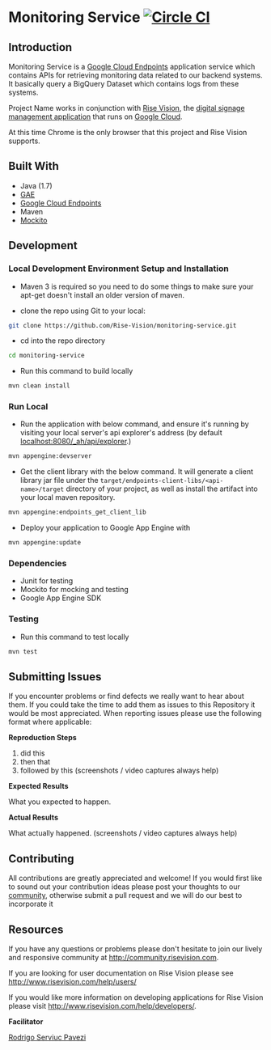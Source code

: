 # Monitoring Service [![Circle CI](https://circleci.com/gh/Rise-Vision/monitoring-service.svg?style=svg)](https://circleci.com/gh/Rise-Vision/monitoring-service)

## Introduction

Monitoring Service is a [Google Cloud Endpoints](https://cloud.google.com/appengine/docs/java/endpoints/) application service which contains APIs for retrieving monitoring data
related to our backend systems. It basically query a BigQuery Dataset which contains logs from these systems.

Project Name works in conjunction with [Rise Vision](http://www.risevision.com), the [digital signage management application](http://rva.risevision.com/) that runs on [Google Cloud](https://cloud.google.com).

At this time Chrome is the only browser that this project and Rise Vision supports.

## Built With
- Java (1.7)
- [GAE](https://cloud.google.com/appengine/docs)
- [Google Cloud Endpoints](https://cloud.google.com/appengine/docs/java/endpoints/)
- Maven
- [Mockito](https://github.com/mockito/mockito)


## Development

### Local Development Environment Setup and Installation
* Maven 3 is required so you need to do some things to make sure your apt-get doesn't install an older version of maven.

* clone the repo using Git to your local:
```bash
git clone https://github.com/Rise-Vision/monitoring-service.git
```

* cd into the repo directory
```bash
cd monitoring-service
```

* Run this command to build locally
``` bash
mvn clean install
```

### Run Local

* Run the application with below command, and ensure it's running by visiting your local server's api explorer's address (by default [localhost:8080/_ah/api/explorer](https://localhost:8080/_ah/api/explorer).)

``` bash
mvn appengine:devserver
```

* Get the client library with the below command. It will generate a client library jar file under the `target/endpoints-client-libs/<api-name>/target` directory of your project, as well as install the artifact into your local maven repository.
   
``` bash
mvn appengine:endpoints_get_client_lib
```

* Deploy your application to Google App Engine with

``` bash
mvn appengine:update
```

### Dependencies
* Junit for testing 
* Mockito for mocking and testing
* Google App Engine SDK

### Testing
* Run this command to test locally

``` bash
mvn test
```

## Submitting Issues
If you encounter problems or find defects we really want to hear about them. If you could take the time to add them as issues to this Repository it would be most appreciated. When reporting issues please use the following format where applicable:

**Reproduction Steps**

1. did this
2. then that
3. followed by this (screenshots / video captures always help)

**Expected Results**

What you expected to happen.

**Actual Results**

What actually happened. (screenshots / video captures always help)

## Contributing
All contributions are greatly appreciated and welcome! If you would first like to sound out your contribution ideas please post your thoughts to our [community](http://community.risevision.com), otherwise submit a pull request and we will do our best to incorporate it

## Resources
If you have any questions or problems please don't hesitate to join our lively and responsive community at http://community.risevision.com.

If you are looking for user documentation on Rise Vision please see http://www.risevision.com/help/users/

If you would like more information on developing applications for Rise Vision please visit http://www.risevision.com/help/developers/.

**Facilitator**

[Rodrigo Serviuc Pavezi](https://github.com/rodrigopavezi "Rodrigo Serviuc Pavezi")